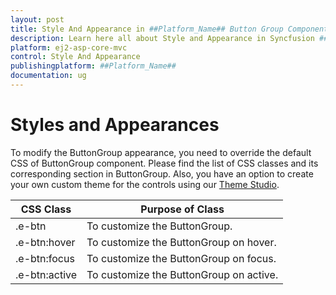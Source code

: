 ```yaml
---
layout: post
title: Style And Appearance in ##Platform_Name## Button Group Component
description: Learn here all about Style and Appearance in Syncfusion ##Platform_Name## Button Group component of Syncfusion Essential JS 2 and more.
platform: ej2-asp-core-mvc
control: Style And Appearance
publishingplatform: ##Platform_Name##
documentation: ug
---
```



# Styles and Appearances

To modify the ButtonGroup appearance, you need to override the default CSS of ButtonGroup component. Please find the list of CSS classes and its corresponding section in ButtonGroup. Also, you have an option to create your own custom theme for the controls using our [Theme Studio](https://ej2.syncfusion.com/themestudio/?theme=material).

| CSS Class | Purpose of Class |
| ----- | ----- |
| .e-btn | To customize the ButtonGroup. |
| .e-btn:hover| To customize the ButtonGroup on hover. |
| .e-btn:focus | To customize the ButtonGroup on focus. |
| .e-btn:active | To customize the ButtonGroup on active. |